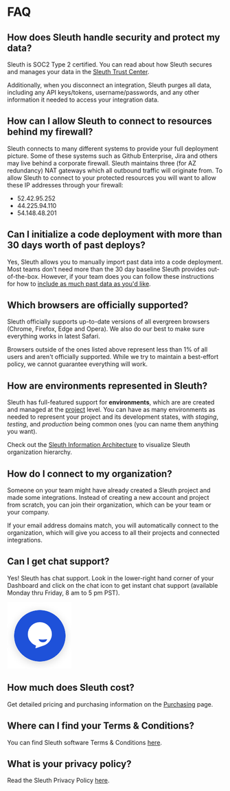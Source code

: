 # FAQ

## How does Sleuth handle security and protect my data?

Sleuth is SOC2 Type 2 certified. You can read about how Sleuth secures and manages your data in the [Sleuth Trust Center](https://www.sleuth.io/trust).

Additionally, when you disconnect an integration, Sleuth purges all data, including any API keys/tokens, username/passwords, and any other information it needed to access your integration data.

## How can I allow Sleuth to connect to resources behind my firewall?

Sleuth connects to many different systems to provide your full deployment picture. Some of these systems such as Github Enterprise, Jira and others may live behind a corporate firewall. Sleuth maintains three (for AZ redundancy) NAT gateways which all outbound traffic will originate from. To allow Sleuth to connect to your protected resources you will want to allow these IP addresses through your firewall:

* 52.42.95.252
* 44.225.94.110
* 54.148.48.201

## Can I initialize a code deployment with more than 30 days worth of past deploys?

Yes, Sleuth allows you to manually import past data into a code deployment. Most teams don't need more than the 30 day baseline Sleuth provides out-of-the-box. However, if your team does you can follow these instructions for how to [include as much past data as you'd like](../modeling-your-deployments/code-deployments/creating-a-deployment.md#manually-initializing-a-deployment-with-as-much-past-data-as-you-want).

## Which browsers are officially supported?

Sleuth officially supports up-to-date versions of all evergreen browsers (Chrome, Firefox, Edge and Opera). We also do our best to make sure everything works in latest Safari.

Browsers outside of the ones listed above represent less than 1% of all users and aren't officially supported. While we try to maintain a best-effort policy, we cannot guarantee everything will work.

## How are environments represented in Sleuth?

Sleuth has full-featured support for **environments**, which are are created and managed at the [project](../modeling-your-deployments/projects/) level. You can have as many environments as needed to represent your project and its development states, with _staging_, _testing_, and _production_ being common ones (you can name them anything you want).

Check out the [Sleuth Information Architecture](../modeling-your-deployments/) to visualize Sleuth organization hierarchy.

## How do I connect to my organization?

Someone on your team might have already created a Sleuth project and made some integrations. Instead of creating a new account and project from scratch, you can join their organization, which can be your team or your company.

If your email address domains match, you will automatically connect to the organization, which will give you access to all their projects and connected integrations.

## Can I get chat support?

Yes! Sleuth has chat support. Look in the lower-right hand corner of your Dashboard and click on the chat icon to get instant chat support (available Monday thru Friday, 8 am to 5 pm PST).

![Chat widget on the Dashboard](../.gitbook/assets/tawk-to-icon.png)

## How much does Sleuth cost?

Get detailed pricing and purchasing information on the [Purchasing](purchasing.md) page.

## Where can I find your Terms & Conditions?

You can find Sleuth software Terms & Conditions [here](https://www.sleuth.io/terms).

## What is your privacy policy?

Read the Sleuth Privacy Policy [here](https://www.sleuth.io/privacy).
